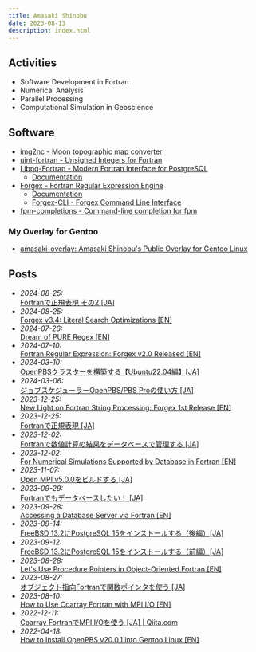 ```yaml
---
title: Amasaki Shinobu
date: 2023-08-13
description: index.html
---
```


<div class="description">

## Activities
- Software Development in Fortran
- Numerical Analysis
- Parallel Processing
- Computational Simulation in Geoscience

## Software
- [img2nc - Moon topographic map converter](https://github.com/ShinobuAmasaki/img2nc) 
- [uint-fortran - Unsigned Integers for Fortran](https://github.com/ShinobuAmasaki/uint-fortran)
- [Libpq-Fortran - Modern Fortran Interface for PostgreSQL](https://github.com/ShinobuAmasaki/libpq-fortran)
   - [Documentation](./libpq-fortran)
- [Forgex - Fortran Regular Expression Engine](https://github.com/ShinobuAmasaki/forgex)
   - [Documentation](./forgex)
   - [Forgex-CLI - Forgex Command Line Interface](https://github.com/ShinobuAmasaki/forgex-cli)
- [fpm-completions - Command-line completion for fpm](https://github.com/ShinobuAmasaki/fpm-completions)

### My Overlay for Gentoo
- [amasaki-overlay: Amasaki Shinobu's Public Overlay for Gentoo Linux](https://github.com/ShinobuAmasaki/amasaki-overlay#amasaki-overlay)

## Posts
- *2024-08-25:*<br class="br-sp"> [Fortranで正規表現 その2 [JA]](https://qiita.com/amasaki203/items/2c4e4db44b0d443abcb5)
- *2024-08-25:*<br class="br-sp"> [Forgex v3.4: Literal Search Optimizations [EN]](items/literal-optimized-forgex.html)
- *2024-07-26:*<br class="br-sp"> [Dream of PURE Regex [EN]](items/dream-of-pure-regex.html)
- *2024-07-10:*<br class="br-sp"> [Fortran Regular Expression: Forgex v2.0 Released [EN]](./items/fortran-regular-expression-forgex-v2.0-released.html)
- *2024-03-10:*<br class="br-sp"> [OpenPBSクラスターを構築する【Ubuntu22.04編】[JA]](https://qiita.com/amasaki203/items/3aff46d570a49d1b216d)
- *2024-03-06:*<br class="br-sp"> [ジョブスケジューラーOpenPBS/PBS Proの使い方 [JA]](https://qiita.com/amasaki203/items/4c78d08a100a99cfc323)
- *2023-12-25:*<br class="br-sp"> [New Light on Fortran String Processing: Forgex 1st Release [EN]](items/new-light-on-fortran-string-processing-forgex-1st-release.html)
- *2023-12-25:*<br class="br-sp"> [Fortranで正規表現 [JA]](https://qiita.com/amasaki203/items/9382f05f7c3efafea7a9)
- *2023-12-02:*<br class="br-sp"> [Fortranで数値計算の結果をデータベースで管理する [JA]](https://qiita.com/amasaki203/items/c5786bdbeeb3f17bfd17)
- *2023-12-02:*<br class="br-sp"> [For Numerical Simulations Supported by Database in Fortran [EN]](items/for-numerical-simulations-supported-by-database-in-fortran.html)
- *2023-11-07:*<br class="br-sp"> [Open MPI v5.0.0をビルドする  [JA]](https://qiita.com/amasaki203/items/65beda209bf00fbdc896)
- *2023-09-29:*<br class="br-sp"> [Fortranでもデータベースしたい！ [JA]](https://qiita.com/amasaki203/items/fa0ffaff614324fb6d5f)
- *2023-09-28:*<br class="br-sp"> [Accessing a Database Server via Fortran [EN]](items/accessing-a-database-server-via-fortran-en.html)
- *2023-09-14:*<br class="br-sp"> [FreeBSD 13.2にPostgreSQL 15をインストールする（後編）[JA]](items/postgresql15-on-freebsd13.2-part2.html)
- *2023-09-12:*<br class="br-sp"> [FreeBSD 13.2にPostgreSQL 15をインストールする（前編）[JA]](items/postgresql15-on-freebsd13.2-part1.html)
- *2023-08-28:*<br class="br-sp"> [Let's Use Procedure Pointers in Object-Oriented Fortran [EN]](items/lets-use-procedure-pointers-in-object-oriented-fortran.html)
- *2023-08-27:*<br class="br-sp"> [オブジェクト指向Fortranで関数ポインタを使う [JA]](https://qiita.com/amasaki203/items/0d6720dff303e3ec7b0f)
- *2023-08-10:*<br class="br-sp"> [How to Use Coarray Fortran with MPI I/O [EN]](items/how-to-use-coarray-fortran-with-mpi-io.html)
- *2022-12-11:*<br class="br-sp"> [Coarray FortranでMPI I/Oを使う [JA] | Qiita.com](https://qiita.com/amasaki203/items/4beb0d2b6984bf701dec)
- *2022-04-18:*<br class="br-sp"> [How to Install OpenPBS v20.0.1 into Gentoo Linux [EN]](https://dev.to/amasaki_shinobu/how-to-install-openpbs-v2001-into-gentoo-linux-3hnk)

</div>
